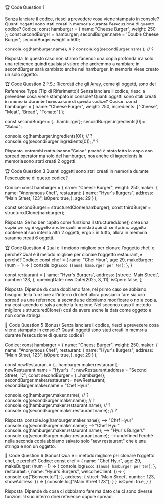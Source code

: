 🏆 Code Question 1

Senza lanciare il codice, riesci a prevedere cosa viene stampato in console?
Quanti oggetti sono stati creati in memoria durante l'esecuzione di questo codice?
Codice:
const hamburger = { name: "Cheese Burger", weight: 250 };
const secondBurger = hamburger;
secondBurger.name = 'Double Cheese Burger';
secondBurger.weight = 500;

console.log(hamburger.name); // ?
console.log(secondBurger.name ); // ?

Risposta: In questo caso non stiamo facendo una copia profonda ma solo una reference quindi qualsiasi valore che andremmo a cambiare in secondBurger sarà cambiato anche nel hamburger.
In memoria viene creato un solo oggetto.


🏆 Code Question 2
P.S.: Ricordati che gli Array, come gli oggetti, sono dei Reference Type (Tipi di Riferimento)!
Senza lanciare il codice, riesci a prevedere cosa viene stampato in console?
Quanti oggetti sono stati creati in memoria durante l'esecuzione di questo codice?
Codice:
const hamburger = { 
	name: "Cheese Burger", 
	weight: 250,
	ingredients: ["Cheese", "Meat", "Bread", "Tomato"]
};

const secondBurger = {...hamburger};
secondBurger.ingredients[0] = "Salad";

console.log(hamburger.ingredients[0]); // ?
console.log(secondBurger.ingredients[0]); // ?

Risposta: entrambi restituiscono "Salad" perchè è stata fatta la copia con spread operator ma solo del hamburger, non anche di ingredients
In memoria sono stati creati 2 oggetti.


🏆 Code Question 3
Quanti oggetti sono stati creati in memoria durante l'esecuzione di questo codice?

Codice:
const hamburger = { 
	name: "Cheese Burger", 
	weight: 250,
	maker: {
		name: "Anonymous Chef",
		restaurant: {
			name: "Hyur's Burgers",
			address: "Main Street, 123",
			isOpen: true,
		},
		age: 29
	}
};

const secondBurger = structuredClone(hamburger);
const thirdBurger = structuredClone(hamburger);

Risposta: Se ho ben capito come funziona il structuredclone() crea una copia per ogni oggetto anche quelli annidati quindi se il primo oggetto contiene al suo interno altri 2 oggetti, ergo 3 in tutto, allora in memoria saranno creati 6 oggetti.


🏆 Code Question 4
Qual è il metodo migliore per clonare l’oggetto chef, e perché?
Qual è il metodo migliore per clonare l’oggetto restaurant, e perché?
Codice:
const chef = {
	name: "Chef Hyur",
	age: 29,
	makeBurger: (num = 1) => {
		console.log(`Ecco ${num} hamburger per te!`);
	},
}

const restaurant = {
	name: "Hyur's Burgers",
	address: {
		street: 'Main Street',
		number: 123,
	},
	openingDate: new Date(2025, 3, 11),
	isOpen: false,
};

Risposta: Dipende da cosa dobbiamo fare, nel primo caso se abbiamo bisogno della funzione all'interno di chef allora possiamo fare sia uno spread sia una reference, a seconda se dobbiamo modificare o no la copia, ma così facendo ci salva anche la funzione. 
Nel secondo caso il metodo migliore e structuredClone() così da avere anche la data come oggetto e non come stringa.


🎯 Code Question 5 (Bonus)
Senza lanciare il codice, riesci a prevedere cosa viene stampato in console?
Quanti oggetti sono stati creati in memoria durante l'esecuzione di questo codice?

Codice:
const hamburger = { 
	name: "Cheese Burger", 
	weight: 250,
	maker: {
		name: "Anonymous Chef",
		restaurant: {
			name: "Hyur's Burgers",
			address: "Main Street, 123",
			isOpen: true,
		},
		age: 29
	}
};

const newRestaurant = {...hamburger.maker.restaurant};
newRestaurant.name = "Hyur's II";
newRestaurant.address = "Second Street, 12";
const secondBurger = {...hamburger};
secondBurger.maker.restaurant = newRestaurant;
secondBurger.maker.name = "Chef Hyur";

console.log(hamburger.maker.name); // ?
console.log(secondBurger.maker.name); // ?
console.log(hamburger.maker.restaurant.name); // ?
console.log(secondBurger.maker.restaurant.name); // ?

Risposta: 
console.log(hamburger.maker.name); --> "Chef Hyur"
console.log(secondBurger.maker.name); --> "Chef Hyur"
console.log(hamburger.maker.restaurant.name); --> "Hyur's Burgers"
console.log(secondBurger.maker.restaurant.name); --> undefined Perchè nella seconda copia abbiamo salvato solo "new restaurant" che è una stringa e non un oggetto.


🎯 Code Question 6 (Bonus)
Qual è il metodo migliore per clonare l’oggetto chef, e perché?
Codice:
const chef = {
	name: "Chef Hyur",
	age: 29,
	makeBurger: (num = 1) => {
		console.log(`Ecco ${num} hamburger per te!`);
	},
	restaurant: {
		name: "Hyur's Burgers",
		welcomeClient: () => {
			console.log("Benvenuto!");
		},
		address: {
			street: 'Main Street',
			number: 123,
			showAddress: () => {
				console.log("Main Street 123");
			}
		},
		isOpen: true,
	}
}

Risposta: Dipende da cosa ci dobbiamo fare ma dato che ci sono diverse funzioni al suo interno direi reference oppure spread. 
